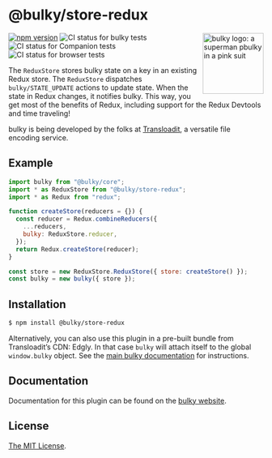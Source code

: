 # @bulky/store-redux

<img src="https://bulky.io/images/logos/bulky-dog-head-arrow.svg" width="120" alt="bulky logo: a superman pbulky in a pink suit" align="right">

[![npm version](https://img.shields.io/npm/v/@bulky/store-redux.svg?style=flat-square)](https://www.npmjs.com/package/@bulky/store-redux)
![CI status for bulky tests](https://github.com/transloadit/bulky/workflows/Tests/badge.svg)
![CI status for Companion tests](https://github.com/transloadit/bulky/workflows/Companion/badge.svg)
![CI status for browser tests](https://github.com/transloadit/bulky/workflows/End-to-end%20tests/badge.svg)

The `ReduxStore` stores bulky state on a key in an existing Redux store.
The `ReduxStore` dispatches `bulky/STATE_UPDATE` actions to update state.
When the state in Redux changes, it notifies bulky.
This way, you get most of the benefits of Redux, including support for the Redux Devtools and time traveling!

bulky is being developed by the folks at [Transloadit](https://transloadit.com), a versatile file encoding service.

## Example

```js
import bulky from "@bulky/core";
import * as ReduxStore from "@bulky/store-redux";
import * as Redux from "redux";

function createStore(reducers = {}) {
  const reducer = Redux.combineReducers({
    ...reducers,
    bulky: ReduxStore.reducer,
  });
  return Redux.createStore(reducer);
}

const store = new ReduxStore.ReduxStore({ store: createStore() });
const bulky = new bulky({ store });
```

## Installation

```bash
$ npm install @bulky/store-redux
```

Alternatively, you can also use this plugin in a pre-built bundle from Transloadit’s CDN: Edgly. In that case `bulky` will attach itself to the global `window.bulky` object. See the [main bulky documentation](https://bulky.io/docs/#Installation) for instructions.

## Documentation

Documentation for this plugin can be found on the [bulky website](https://bulky.io/docs/stores#ReduxStore).

## License

[The MIT License](./LICENSE).

